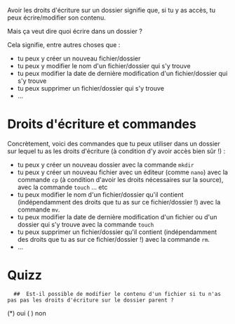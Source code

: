 
Avoir les droits d'écriture sur un dossier signifie que, si tu y as accès, tu peux écrire/modifier son contenu.

Mais ça veut dire quoi écrire dans un dossier ?

Cela signifie, entre autres choses que  :

* tu peux y créer un nouveau fichier/dossier
* tu peux y modifier le nom d'un fichier/dossier qui s'y trouve
* tu peux modifier la date de dernière modification d'un fichier/dossier qui s'y trouve
* tu peux supprimer un fichier/dossier qui s'y trouve
* ...

# Droits d'écriture et commandes

Concrètement, voici des commandes que tu peux utiliser dans un dossier sur lequel tu as les droits d'écriture (à condition d'y avoir accès bien sûr !) :

* tu peux y créer un nouveau dossier avec la commande `mkdir`
* tu peux y créer un nouveau fichier avec un éditeur (comme `nano`) avec la commande `cp` (à condition d'avoir les droits nécessaires sur la source), avec la commande `touch` ... etc
* tu peux modifier le nom d'un fichier/dossier qu'il contient (indépendamment des droits que tu as sur ce fichier/dossier !) avec la commande `mv`.
* tu peux modifier la date de dernière modification d'un fichier ou d'un dossier qui s'y trouve  avec la commande `touch`
* tu peux supprimer un fichier/dossier qu'il contient (indépendamment des droits que tu as sur ce fichier/dossier !) avec la commande `rm`.
* ...


# Quizz

```{quizdown} 
  ##  Est-il possible de modifier le contenu d'un fichier si tu n'as pas pas les droits d'écriture sur le dossier parent ? 
```
(*) oui
( ) non
